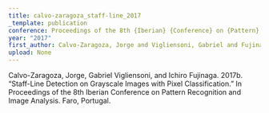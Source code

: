 ```yaml
---
title: calvo-zaragoza_staff-line_2017
_template: publication
conference: Proceedings of the 8th {Iberian} {Conference} on {Pattern} {Recognition} and {Image} {Analysis}
year: "2017"
first_author: Calvo-Zaragoza, Jorge and Vigliensoni, Gabriel and Fujinaga, Ichiro
upload: None
---
```

Calvo-Zaragoza, Jorge, Gabriel Vigliensoni, and Ichiro Fujinaga. 2017b. “Staff-Line Detection on Grayscale Images with Pixel Classification.” In Proceedings of the 8th Iberian Conference on Pattern Recognition and Image Analysis. Faro, Portugal.